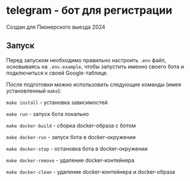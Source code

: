 # telegram - бот для регистрации

Создан для Пионерского выезда 2024

## Запуск

Перед запуском необходимо правильно настроить `.env` файл, основываясь на `.env.example`, чтобы запустить именно своего бота и подключиться к своей Google-таблице.

После подготовки можно использовать следующие команды (имея установленный `make`):

`make install` - установка зависимостей

`make run` - запуск бота локально

`make docker-build` - сборка docker-образа с ботом

`make docker-run` - запуск бота в docker-окружении

`make docker-stop` - остановка бота в docker-окружении

`make docker-remove` - удаление docker-контейнера

`make docker-clean` - удаление docker-контейнера и docker-образа